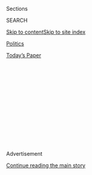 <div id="app">

<div>

<div>

<div>

<div class="NYTAppHideMasthead css-1q2w90k e1suatyy0">

<div class="section css-ui9rw0 e1suatyy2">

<div class="css-eph4ug er09x8g0">

<div class="css-6n7j50">

</div>

<span class="css-1dv1kvn">Sections</span>

<div class="css-10488qs">

<span class="css-1dv1kvn">SEARCH</span>

</div>

[Skip to content](#site-content)[Skip to site
index](#site-index)

</div>

<div id="masthead-section-label" class="css-1wr3we4 eaxe0e00">

[Politics](https://www.nytimes3xbfgragh.onion/section/politics)

</div>

<div class="css-10698na e1huz5gh0">

</div>

</div>

<div id="masthead-bar-one" class="section hasLinks css-15hmgas e1csuq9d3">

<div class="css-uqyvli e1csuq9d0">

</div>

<div class="css-1uqjmks e1csuq9d1">

</div>

<div class="css-9e9ivx">

[](https://myaccount.nytimes3xbfgragh.onion/auth/login?response_type=cookie&client_id=vi)

</div>

<div class="css-1bvtpon e1csuq9d2">

[Today’s
Paper](https://www.nytimes3xbfgragh.onion/section/todayspaper)

</div>

</div>

</div>

</div>

<div data-aria-hidden="false">

<div id="site-content" data-role="main">

<div>

<div class="css-1aor85t" style="opacity:0.000000001;z-index:-1;visibility:hidden">

<div class="css-1hqnpie">

<div class="css-epjblv">

<span class="css-17xtcya">[Politics](/section/politics)</span><span class="css-x15j1o">|</span><span class="css-fwqvlz">Donald
Trump and Lawmakers Confer on Imports and Tax
Code</span>

</div>

<div class="css-k008qs">

<div class="css-1iwv8en">

<span class="css-18z7m18"></span>

<div>

</div>

</div>

<span class="css-1n6z4y">https://nyti.ms/2k6yx0K</span>

<div class="css-1705lsu">

<div class="css-4xjgmj">

<div class="css-4skfbu" data-role="toolbar" data-aria-label="Social Media Share buttons, Save button, and Comments Panel with current comment count" data-testid="share-tools">

  - 
  - 
  - 
  - 
    
    <div class="css-6n7j50">
    
    </div>

  - 

</div>

</div>

</div>

</div>

</div>

</div>

<div class="css-13pd83m">

</div>

<div id="top-wrapper" class="css-1sy8kpn">

<div id="top-slug" class="css-l9onyx">

Advertisement

</div>

[Continue reading the main
story](#after-top)

<div class="ad top-wrapper" style="text-align:center;height:100%;display:block;min-height:250px">

<div id="top" class="place-ad" data-position="top" data-size-key="top">

</div>

</div>

<div id="after-top">

</div>

</div>

<div id="sponsor-wrapper" class="css-1hyfx7x">

<div id="sponsor-slug" class="css-19vbshk">

Supported by

</div>

[Continue reading the main
story](#after-sponsor)

<div id="sponsor" class="ad sponsor-wrapper" style="text-align:center;height:100%;display:block">

</div>

<div id="after-sponsor">

</div>

</div>

<div class="css-1vkm6nb ehdk2mb0">

# Donald Trump and Lawmakers Confer on Imports and Tax Code

</div>

<div class="css-xt80pu e12qa4dv0">

<div class="css-18e8msd">

<div class="css-vp77d3 epjyd6m0">

<div class="css-1baulvz">

By [<span class="css-1baulvz last-byline" itemprop="name">Alan
Rappeport</span>](https://www.nytimes3xbfgragh.onion/by/alan-rappeport)

</div>

</div>

  - Feb. 2,
    2017

  - 
    
    <div class="css-4xjgmj">
    
    <div class="css-d8bdto" data-role="toolbar" data-aria-label="Social Media Share buttons, Save button, and Comments Panel with current comment count" data-testid="share-tools">
    
      - 
      - 
      - 
      - 
        
        <div class="css-6n7j50">
        
        </div>
    
      - 
    
    </div>
    
    </div>

</div>

</div>

<div class="section meteredContent css-1r7ky0e" name="articleBody" itemprop="articleBody">

<div class="css-1fanzo5 StoryBodyCompanionColumn">

<div class="css-53u6y8">

WASHINGTON — President Trump, at loggerheads with congressional
Republicans over the best way to overhaul the tax code, may have come
toward Capitol Hill on a key sticking point, the way imports should be
taxed, after a meeting at the White House on Thursday, said
Representative Kevin Brady, chairman of the House Ways and Means
Committee.

Congressional Republicans are trying to nudge Mr. Trump away from one of
his big campaign promises: a 35 percent tariff on any product made by an
American company at an overseas factory, then imported into the United
States market. Success in getting the president off that applause line
will be critical to getting tax legislation passed in 2017 and
fulfilling a central promise that Republicans have been making to voters
for years.

At the same time, both sides want to end what they see as a [penalty on
American
exporters](http://www.nationalreview.com/article/444240/donald-trump-trade-border-adjustment-best-way-level-playing-field),
who compete with overseas factories that can game the system for lower
tax rates. “Like us, they’re just not satisfied with a tax code today
that favors foreign products over U.S. products, and I think they are
looking carefully at ending that ‘made in America’ export tax so that we
can compete around the world,” Mr. Brady, Republican of Texas, said of
the Trump administration.

At the White House meeting, Mr. Brady was joined by Senator Orrin Hatch
of Utah, chairman of the Finance Committee, Senator Ron Wyden of Oregon,
the ranking Democrat, and Representative Richard Neal of Massachusetts,
the ranking Democrat on Ways and Means. The conversation with Mr. Trump
also focused on trade and renegotiating the North American Free Trade
Agreement.

</div>

</div>

<div class="css-1fanzo5 StoryBodyCompanionColumn">

<div class="css-53u6y8">

Mr. Brady’s plan would also essentially levy a 20 percent tax on all
imports, to create revenue and spur domestic production and exports — a
notion Mr. Trump has said is overly complicated. The prospect of such a
sweeping change has stirred fears among big companies in the retail and
energy sectors, which rely heavily on imports, and created a backlash
that could scuttle plans to slash tax rates without adding to the
deficit.

The split within corporate America over the shape of a tax code rewrite
was on display Thursday as Freedom Partners, an advocacy group funded by
the libertarian billionaires Charles and David Koch, called on
Republicans to “scrap” the border tax idea, which it warned would mean
higher prices for consumers. Also Thursday, a new business group, the
American Made Coalition, began to rally support around the tax plan
championed by Mr. Brady and the House speaker, Paul D. Ryan of
Wisconsin.

Mr. Brady said he was confident that the White House and worried
companies were starting to come around. “The more people learn about why
we need to tax equally within the U.S., at this new low business rate of
20 percent, they come on board in gangbusters,” he said in an interview.

Mr. Brady is still engaged in negotiations and salesmanship. He said on
Thursday that although there should be no exemptions for importers of
any kind, Republicans were open to working with businesses that rely
heavily on imports to develop ways to ease new tax burdens. He also said
the United States did not intend to flout the rules of the World Trade
Organization.

House Republicans will also need to hash out their final tax plan with
Republicans in the Senate, and rumblings this week from Mr. Hatch
suggested that they might not be on the same page. Speaking at the
Chamber of Commerce on Wednesday, Mr. Hatch said he had concerns about
the border tax and that the Senate’s legislation would almost certainly
end up looking different from what the House produces.

</div>

</div>

<div class="css-1fanzo5 StoryBodyCompanionColumn">

<div class="css-53u6y8">

Mr. Trump and his staff have continued to publicly float provocative
ideas, such as taxing companies that move their manufacturing operations
abroad and sell products in the United States, and taxing products from
Mexico to pay for the construction of a wall along the border. “The
president is clearly laying out a bunch of different options that he
could use, including those tariffs,” Mr. Brady said, suggesting that his
plan would be more “pro-growth.”

As for using revenues from the tax overhaul to pay for the wall, Mr.
Brady insisted that such projects are not his focus. “Our focus right
now is all on growth within tax reform,” Mr. Brady said. “Discussions on
how new revenues are spent I’m sure will be part of future discussions.”

</div>

</div>

</div>

<div>

</div>

<div>

</div>

<div>

</div>

<div>

<div id="bottom-wrapper" class="css-1ede5it">

<div id="bottom-slug" class="css-l9onyx">

Advertisement

</div>

[Continue reading the main
story](#after-bottom)

<div id="bottom" class="ad bottom-wrapper" style="text-align:center;height:100%;display:block;min-height:90px">

</div>

<div id="after-bottom">

</div>

</div>

</div>

</div>

</div>

## Site Index

<div>

</div>

## Site Information Navigation

  - [© <span>2020</span> <span>The New York Times
    Company</span>](https://help.nytimes3xbfgragh.onion/hc/en-us/articles/115014792127-Copyright-notice)

<!-- end list -->

  - [NYTCo](https://www.nytco.com/)
  - [Contact
    Us](https://help.nytimes3xbfgragh.onion/hc/en-us/articles/115015385887-Contact-Us)
  - [Work with us](https://www.nytco.com/careers/)
  - [Advertise](https://nytmediakit.com/)
  - [T Brand Studio](http://www.tbrandstudio.com/)
  - [Your Ad
    Choices](https://www.nytimes3xbfgragh.onion/privacy/cookie-policy#how-do-i-manage-trackers)
  - [Privacy](https://www.nytimes3xbfgragh.onion/privacy)
  - [Terms of
    Service](https://help.nytimes3xbfgragh.onion/hc/en-us/articles/115014893428-Terms-of-service)
  - [Terms of
    Sale](https://help.nytimes3xbfgragh.onion/hc/en-us/articles/115014893968-Terms-of-sale)
  - [Site
    Map](https://spiderbites.nytimes3xbfgragh.onion)
  - [Help](https://help.nytimes3xbfgragh.onion/hc/en-us)
  - [Subscriptions](https://www.nytimes3xbfgragh.onion/subscription?campaignId=37WXW)

</div>

</div>

</div>

</div>
